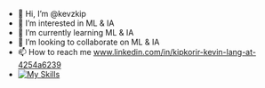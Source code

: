- 👋 Hi, I’m @kevzkip
- 👀 I’m interested in ML & IA
- 🌱 I’m currently learning ML & IA
- 💞️ I’m looking to collaborate on ML & IA
- 📫 How to reach me www.linkedin.com/in/kipkorir-kevin-lang-at-4254a6239
- [![My Skills](https://skillicons.dev/icons?i=js,html,css,wasm)](https://skillicons.dev)

<!---
kevzkip/kevzkip is a ✨ special ✨ repository because its `README.md` (this file) appears on your GitHub profile.
You can click the Preview link to take a look at your changes.
--->
